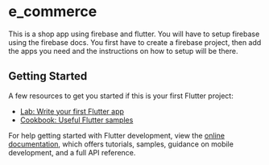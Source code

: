 # e_commerce

This is a shop app using firebase and flutter. You will have to setup firebase using the firebase docs. You first have to create a firebase project, then add the apps you need and the instructions on how to setup will be there.

## Getting Started

A few resources to get you started if this is your first Flutter project:

- [Lab: Write your first Flutter app](https://docs.flutter.dev/get-started/codelab)
- [Cookbook: Useful Flutter samples](https://docs.flutter.dev/cookbook)

For help getting started with Flutter development, view the
[online documentation](https://docs.flutter.dev/), which offers tutorials,
samples, guidance on mobile development, and a full API reference.
